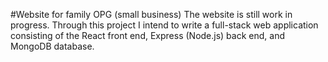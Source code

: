 #Website for family OPG (small business)
The website is still work in progress. Through this project I intend to write a full-stack web application consisting of the React front end, Express (Node.js) back end, and MongoDB database.
